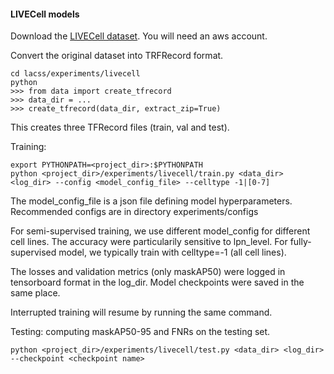 #### LIVECell models

Download the [LIVECell dataset](https://sartorius-research.github.io/LIVECell/). You will need an aws account.

Convert the original dataset into TRFRecord format.

    cd lacss/experiments/livecell
    python
    >>> from data import create_tfrecord
    >>> data_dir = ...
    >>> create_tfrecord(data_dir, extract_zip=True)

This creates three TFRecord files (train, val and test).

Training:

    export PYTHONPATH=<project_dir>:$PYTHONPATH
    python <project_dir>/experiments/livecell/train.py <data_dir> <log_dir> --config <model_config_file> --celltype -1|[0-7]

The model_config_file is a json file defining model hyperparameters. Recommended configs are in directory experiments/configs

For semi-supervised training, we use different model_config for different cell lines. The accuracy were particularily sensitive to lpn_level. For fully-supervised model, we typically train with celltype=-1 (all cell lines).

The losses and validation metrics (only maskAP50) were logged in tensorboard format in the log_dir. Model checkpoints were saved in the same place.

Interrupted training will resume by running the same command.

Testing: computing maskAP50-95 and FNRs on the testing set.

    python <project_dir>/experiments/livecell/test.py <data_dir> <log_dir> --checkpoint <checkpoint name>



